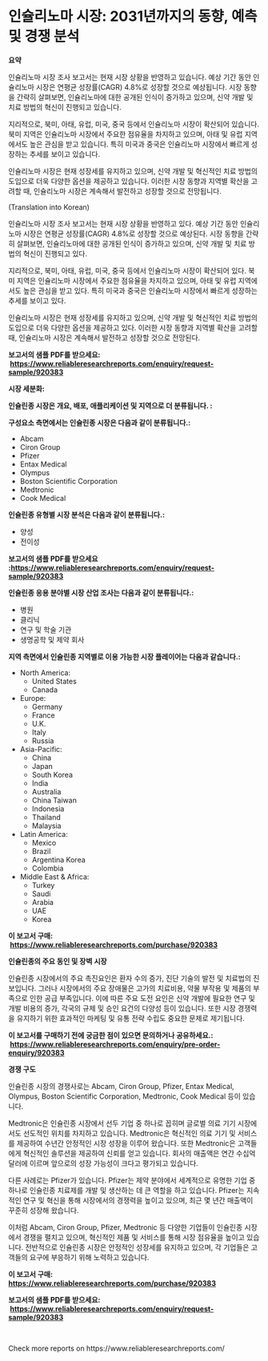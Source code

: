 <p><h1>인슐리노마 시장: 2031년까지의 동향, 예측 및 경쟁 분석</h1></p><p><strong>요약</strong></p>
<p><p>인슐리노마 시장 조사 보고서는 현재 시장 상황을 반영하고 있습니다. 예상 기간 동안 인슐리노마 시장은 연평균 성장률(CAGR) 4.8%로 성장할 것으로 예상됩니다. 시장 동향을 간략히 살펴보면, 인슐리노마에 대한 공개된 인식이 증가하고 있으며, 신약 개발 및 치료 방법의 혁신이 진행되고 있습니다.</p><p>지리적으로, 북미, 아태, 유럽, 미국, 중국 등에서 인슐리노마 시장이 확산되어 있습니다. 북미 지역은 인슐리노마 시장에서 주요한 점유율을 차지하고 있으며, 아태 및 유럽 지역에서도 높은 관심을 받고 있습니다. 특히 미국과 중국은 인슐리노마 시장에서 빠르게 성장하는 추세를 보이고 있습니다.</p><p>인슐리노마 시장은 현재 성장세를 유지하고 있으며, 신약 개발 및 혁신적인 치료 방법의 도입으로 더욱 다양한 옵션을 제공하고 있습니다. 이러한 시장 동향과 지역별 확산을 고려할 때, 인슐리노마 시장은 계속해서 발전하고 성장할 것으로 전망됩니다.</p><p>(Translation into Korean)</p><p>인슐리노마 시장 조사 보고서는 현재 시장 상황을 반영하고 있다. 예상 기간 동안 인슐리노마 시장은 연평균 성장률(CAGR) 4.8%로 성장할 것으로 예상된다. 시장 동향을 간략히 살펴보면, 인슐리노마에 대한 공개된 인식이 증가하고 있으며, 신약 개발 및 치료 방법의 혁신이 진행되고 있다.</p><p>지리적으로, 북미, 아태, 유럽, 미국, 중국 등에서 인슐리노마 시장이 확산되어 있다. 북미 지역은 인슐리노마 시장에서 주요한 점유율을 차지하고 있으며, 아태 및 유럽 지역에서도 높은 관심을 받고 있다. 특히 미국과 중국은 인슐리노마 시장에서 빠르게 성장하는 추세를 보이고 있다.</p><p>인슐리노마 시장은 현재 성장세를 유지하고 있으며, 신약 개발 및 혁신적인 치료 방법의 도입으로 더욱 다양한 옵션을 제공하고 있다. 이러한 시장 동향과 지역별 확산을 고려할 때, 인슐리노마 시장은 계속해서 발전하고 성장할 것으로 전망된다.</p></p>
<p><strong>보고서의 샘플 PDF를 받으세요: &nbsp;<a href="https://www.reliableresearchreports.com/enquiry/request-sample/920383">https://www.reliableresearchreports.com/enquiry/request-sample/920383</a></strong></p>
<p><strong>시장 세분화:</strong></p>
<p><strong> 인슐린종 시장은 개요, 배포, 애플리케이션 및 지역으로 더 분류됩니다. :</strong></p>
<p><strong>구성요소 측면에서는 인슐린종 시장은 다음과 같이 분류됩니다.:</strong></p>
<p><ul><li>Abcam</li><li>Ciron Group</li><li>Pfizer</li><li>Entax Medical</li><li>Olympus</li><li>Boston Scientific Corporation</li><li>Medtronic</li><li>Cook Medical</li></ul></p>
<p><strong> 인슐린종 유형별 시장 분석은 다음과 같이 분류됩니다.:</strong></p>
<p><ul><li>양성</li><li>전이성</li></ul></p>
<p><strong>보고서의 샘플 PDF를 받으세요 :<a href="https://www.reliableresearchreports.com/enquiry/request-sample/920383">https://www.reliableresearchreports.com/enquiry/request-sample/920383</a></strong></p>
<p><strong> 인슐린종 응용 분야별 시장 산업 조사는 다음과 같이 분류됩니다.:</strong></p>
<p><ul><li>병원</li><li>클리닉</li><li>연구 및 학술 기관</li><li>생명공학 및 제약 회사</li></ul></p>
<p><strong>지역 측면에서 인슐린종 지역별로 이용 가능한 시장 플레이어는 다음과 같습니다.:</strong></p>
<p><ul>
    <li>
        North America:
        <ul>
            <li>United States</li>
            <li>Canada</li>
        </ul>
    </li>
    <li>
        Europe:
        <ul>
            <li>Germany</li>
            <li>France</li>
            <li>U.K.</li>
            <li>Italy</li>
            <li>Russia</li>
        </ul>
    </li>
    <li>
        Asia-Pacific:
        <ul>
            <li>China</li>
            <li>Japan</li>
            <li>South Korea</li>
            <li>India</li>
            <li>Australia</li>
            <li>China Taiwan</li>
            <li>Indonesia</li>
            <li>Thailand</li>
            <li>Malaysia</li>
        </ul>
    </li>
    <li>
        Latin America:
        <ul>
            <li>Mexico</li>
            <li>Brazil</li>
            <li>Argentina Korea</li>
            <li>Colombia</li>
        </ul>
    </li>
    <li>
        Middle East & Africa:
        <ul>
            <li>Turkey</li>
            <li>Saudi</li>
            <li>Arabia</li>
            <li>UAE</li>
            <li>Korea</li>
        </ul>
    </li>
    </ul></p>
<p><strong>이 보고서 구매: &nbsp;<a href="https://www.reliableresearchreports.com/purchase/920383">https://www.reliableresearchreports.com/purchase/920383</a></strong></p>
<p><strong>인슐린종의 주요 동인 및 장벽 시장</strong></p>
<p><p>인슐린종 시장에서의 주요 촉진요인은 환자 수의 증가, 진단 기술의 발전 및 치료법의 진보입니다. 그러나 시장에서의 주요 장애물은 고가의 치료비용, 약물 부작용 및 제품의 부족으로 인한 공급 부족입니다. 이에 따른 주요 도전 요인은 신약 개발에 필요한 연구 및 개발 비용의 증가, 각국의 규제 및 승인 요건의 다양성 등이 있습니다. 또한 시장 경쟁력을 유지하기 위한 효과적인 마케팅 및 유통 전략 수립도 중요한 문제로 제기됩니다.</p></p>
<p><strong>이 보고서를 구매하기 전에 궁금한 점이 있으면 문의하거나 공유하세요.: &nbsp;<a href="https://www.reliableresearchreports.com/enquiry/pre-order-enquiry/920383">https://www.reliableresearchreports.com/enquiry/pre-order-enquiry/920383</a></strong></p>
<p><strong>경쟁 구도</strong></p>
<p><p>인슐린종 시장의 경쟁사로는 Abcam, Ciron Group, Pfizer, Entax Medical, Olympus, Boston Scientific Corporation, Medtronic, Cook Medical 등이 있습니다. </p><p>Medtronic은 인슐린종 시장에서 선두 기업 중 하나로 꼽히며 글로벌 의료 기기 시장에서도 선도적인 위치를 차지하고 있습니다. Medtronic은 혁신적인 의료 기기 및 서비스를 제공하여 수년간 안정적인 시장 성장을 이루어 왔습니다. 또한 Medtronic은 고객들에게 혁신적인 솔루션을 제공하여 신뢰를 얻고 있습니다. 회사의 매출액은 연간 수십억 달러에 이르며 앞으로의 성장 가능성이 크다고 평가되고 있습니다.</p><p>다른 사례로는 Pfizer가 있습니다. Pfizer는 제약 분야에서 세계적으로 유명한 기업 중 하나로 인슐린종 치료제를 개발 및 생산하는 데 큰 역할을 하고 있습니다. Pfizer는 지속적인 연구 및 혁신을 통해 시장에서의 경쟁력을 높이고 있으며, 최근 몇 년간 매출액이 꾸준히 성장해 왔습니다.</p><p>이처럼 Abcam, Ciron Group, Pfizer, Medtronic 등 다양한 기업들이 인슐린종 시장에서 경쟁을 펼치고 있으며, 혁신적인 제품 및 서비스를 통해 시장 점유율을 높이고 있습니다. 전반적으로 인슐린종 시장은 안정적인 성장세를 유지하고 있으며, 각 기업들은 고객들의 요구에 부응하기 위해 노력하고 있습니다.</p></p>
<p><strong>이 보고서 구매: &nbsp; <a href="https://www.reliableresearchreports.com/purchase/920383">https://www.reliableresearchreports.com/purchase/920383</a></strong></p>
<p><strong>보고서의 샘플 PDF를 받으세요: &nbsp;<a href="https://www.reliableresearchreports.com/enquiry/request-sample/920383">https://www.reliableresearchreports.com/enquiry/request-sample/920383</a></strong><strong></strong></p>
<p>&nbsp;</p>
<p>Check more reports on https://www.reliableresearchreports.com/</p>